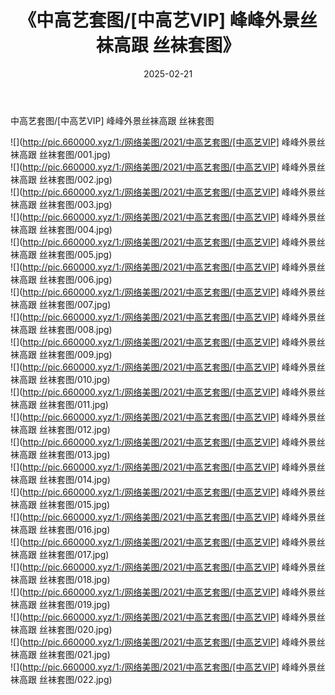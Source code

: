 ﻿---
layout: post
title:  《中高艺套图/[中高艺VIP] 峰峰外景丝袜高跟 丝袜套图》
date:   2025-02-21
img: http://pic.660000.xyz/1:/网络美图/2021/中高艺套图/[中高艺VIP] 峰峰外景丝袜高跟 丝袜套图/000.jpg
categories: [美女, 清纯, 唯美]
---

中高艺套图/[中高艺VIP] 峰峰外景丝袜高跟 丝袜套图

 ![](http://pic.660000.xyz/1:/网络美图/2021/中高艺套图/[中高艺VIP] 峰峰外景丝袜高跟 丝袜套图/001.jpg) <br>![](http://pic.660000.xyz/1:/网络美图/2021/中高艺套图/[中高艺VIP] 峰峰外景丝袜高跟 丝袜套图/002.jpg) <br>![](http://pic.660000.xyz/1:/网络美图/2021/中高艺套图/[中高艺VIP] 峰峰外景丝袜高跟 丝袜套图/003.jpg) <br>![](http://pic.660000.xyz/1:/网络美图/2021/中高艺套图/[中高艺VIP] 峰峰外景丝袜高跟 丝袜套图/004.jpg) <br>![](http://pic.660000.xyz/1:/网络美图/2021/中高艺套图/[中高艺VIP] 峰峰外景丝袜高跟 丝袜套图/005.jpg) <br>![](http://pic.660000.xyz/1:/网络美图/2021/中高艺套图/[中高艺VIP] 峰峰外景丝袜高跟 丝袜套图/006.jpg) <br>![](http://pic.660000.xyz/1:/网络美图/2021/中高艺套图/[中高艺VIP] 峰峰外景丝袜高跟 丝袜套图/007.jpg) <br>![](http://pic.660000.xyz/1:/网络美图/2021/中高艺套图/[中高艺VIP] 峰峰外景丝袜高跟 丝袜套图/008.jpg) <br>![](http://pic.660000.xyz/1:/网络美图/2021/中高艺套图/[中高艺VIP] 峰峰外景丝袜高跟 丝袜套图/009.jpg) <br>![](http://pic.660000.xyz/1:/网络美图/2021/中高艺套图/[中高艺VIP] 峰峰外景丝袜高跟 丝袜套图/010.jpg) <br>![](http://pic.660000.xyz/1:/网络美图/2021/中高艺套图/[中高艺VIP] 峰峰外景丝袜高跟 丝袜套图/011.jpg) <br>![](http://pic.660000.xyz/1:/网络美图/2021/中高艺套图/[中高艺VIP] 峰峰外景丝袜高跟 丝袜套图/012.jpg) <br>![](http://pic.660000.xyz/1:/网络美图/2021/中高艺套图/[中高艺VIP] 峰峰外景丝袜高跟 丝袜套图/013.jpg) <br>![](http://pic.660000.xyz/1:/网络美图/2021/中高艺套图/[中高艺VIP] 峰峰外景丝袜高跟 丝袜套图/014.jpg) <br>![](http://pic.660000.xyz/1:/网络美图/2021/中高艺套图/[中高艺VIP] 峰峰外景丝袜高跟 丝袜套图/015.jpg) <br>![](http://pic.660000.xyz/1:/网络美图/2021/中高艺套图/[中高艺VIP] 峰峰外景丝袜高跟 丝袜套图/016.jpg) <br>![](http://pic.660000.xyz/1:/网络美图/2021/中高艺套图/[中高艺VIP] 峰峰外景丝袜高跟 丝袜套图/017.jpg) <br>![](http://pic.660000.xyz/1:/网络美图/2021/中高艺套图/[中高艺VIP] 峰峰外景丝袜高跟 丝袜套图/018.jpg) <br>![](http://pic.660000.xyz/1:/网络美图/2021/中高艺套图/[中高艺VIP] 峰峰外景丝袜高跟 丝袜套图/019.jpg) <br>![](http://pic.660000.xyz/1:/网络美图/2021/中高艺套图/[中高艺VIP] 峰峰外景丝袜高跟 丝袜套图/020.jpg) <br>![](http://pic.660000.xyz/1:/网络美图/2021/中高艺套图/[中高艺VIP] 峰峰外景丝袜高跟 丝袜套图/021.jpg) <br>![](http://pic.660000.xyz/1:/网络美图/2021/中高艺套图/[中高艺VIP] 峰峰外景丝袜高跟 丝袜套图/022.jpg) <br>